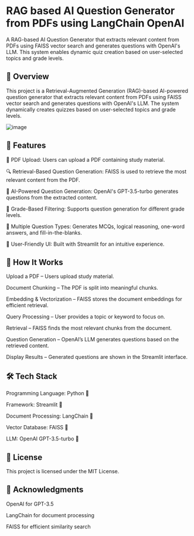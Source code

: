 # RAG based AI Question Generator from PDFs using LangChain OpenAI
A RAG-based AI Question Generator that extracts relevant content from PDFs using FAISS vector search and generates questions with OpenAI's LLM. This system enables dynamic quiz creation based on user-selected topics and grade levels.

🚀 Overview
-------------------------------------------------------------------------------------------------------------------------------------------------------------------
This project is a Retrieval-Augmented Generation (RAG)-based AI-powered question generator that extracts relevant content from PDFs using FAISS vector search and generates questions with OpenAI's LLM. The system dynamically creates quizzes based on user-selected topics and grade levels.


![image](https://github.com/user-attachments/assets/d685844d-236a-4c4f-944e-8968bd694dc8)


🎯 Features
-------------------------------------------------------------------------------------------------------------------------------------------------------------------
📂 PDF Upload: Users can upload a PDF containing study material.

🔍 Retrieval-Based Question Generation: FAISS is used to retrieve the most relevant content from the PDF.

🤖 AI-Powered Question Generation: OpenAI's GPT-3.5-turbo generates questions from the extracted content.

🏫 Grade-Based Filtering: Supports question generation for different grade levels.

🎯 Multiple Question Types: Generates MCQs, logical reasoning, one-word answers, and fill-in-the-blanks.

🎨 User-Friendly UI: Built with Streamlit for an intuitive experience.

📜 How It Works
-------------------------------------------------------------------------------------------------------------------------------------------------------------------
Upload a PDF – Users upload study material.

Document Chunking – The PDF is split into meaningful chunks.

Embedding & Vectorization – FAISS stores the document embeddings for efficient retrieval.

Query Processing – User provides a topic or keyword to focus on.

Retrieval – FAISS finds the most relevant chunks from the document.

Question Generation – OpenAI’s LLM generates questions based on the retrieved content.

Display Results – Generated questions are shown in the Streamlit interface.

🛠️ Tech Stack
-------------------------------------------------------------------------------------------------------------------------------------------------------------------
Programming Language: Python 🐍

Framework: Streamlit 🎨

Document Processing: LangChain 📄

Vector Database: FAISS 🧠

LLM: OpenAI GPT-3.5-turbo 🤖


📝 License
-------------------------------------------------------------------------------------------------------------------------------------------------------------------
This project is licensed under the MIT License.

🌟 Acknowledgments
-------------------------------------------------------------------------------------------------------------------------------------------------------------------
OpenAI for GPT-3.5

LangChain for document processing

FAISS for efficient similarity search
